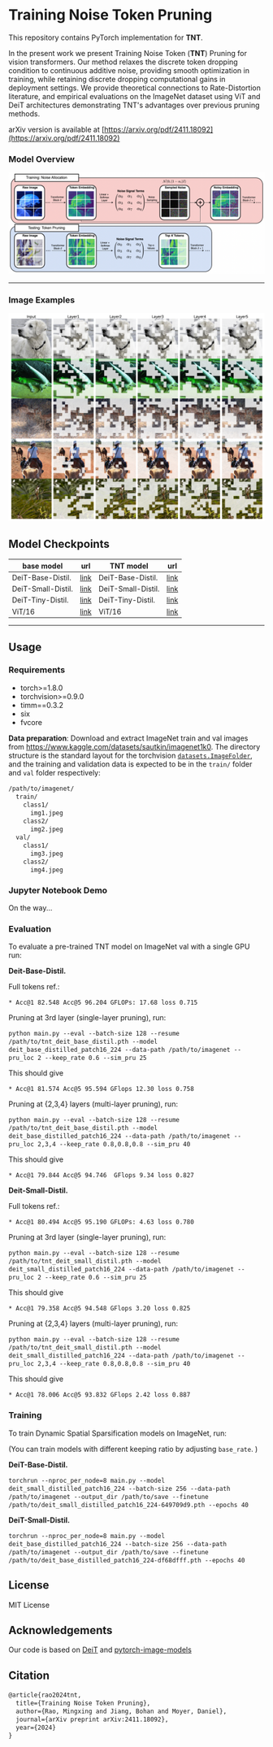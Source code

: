 # Training Noise Token Pruning

This repository contains PyTorch implementation for **TNT**.

In the present work we present Training Noise Token (**TNT**) Pruning for vision transformers. Our method relaxes the discrete token dropping condition to continuous additive noise, providing smooth optimization in training, while retaining discrete dropping computational gains in deployment settings. We provide theoretical connections to Rate-Distortion literature, and empirical evaluations on the ImageNet dataset using ViT and DeiT architectures demonstrating TNT's advantages over previous pruning methods. 


arXiv version is available at [https://arxiv.org/pdf/2411.18092](https://arxiv.org/pdf/2411.18092)


### Model Overview

![model_review](figs/MainFig.png)

---

### Image Examples

![img_examples](figs/image_examples.png)


## Model Checkpoints
| base model | url | TNT model | url |
| --- | --- | --- | --- |
| DeiT-Base-Distil. | [link](https://dl.fbaipublicfiles.com/deit/deit_base_distilled_patch16_224-df68dfff.pth) | DeiT-Base-Distil. | [link](https://vanderbilt.box.com/s/u2zx7mw59oijh3lht7c94iadp0d5vx3w) |
| DeiT-Small-Distil. | [link](https://dl.fbaipublicfiles.com/deit/deit_small_distilled_patch16_224-649709d9.pth) | DeiT-Small-Distil. | [link](https://vanderbilt.box.com/s/xx0sszg3zmdfzw7kiwrwnijruysptkap) |
| DeiT-Tiny-Distil. | [link](https://dl.fbaipublicfiles.com/deit/deit_tiny_distilled_patch16_224-b40b3cf7.pth) | DeiT-Tiny-Distil. | [link](https://github.com/mx-ethan-rao/tnt) |
| ViT/16 | [link](https://github.com/mx-ethan-rao/tnt) | ViT/16 | [link](https://github.com/mx-ethan-rao/tnt) |


---


## Usage

### Requirements

- torch>=1.8.0
- torchvision>=0.9.0
- timm==0.3.2
- six
- fvcore

**Data preparation**: Download and extract ImageNet train and val images from https://www.kaggle.com/datasets/sautkin/imagenet1k0.
The directory structure is the standard layout for the torchvision [`datasets.ImageFolder`](https://pytorch.org/docs/stable/torchvision/datasets.html#imagefolder), and the training and validation data is expected to be in the `train/` folder and `val` folder respectively:

```
/path/to/imagenet/
  train/
    class1/
      img1.jpeg
    class2/
      img2.jpeg
  val/
    class1/
      img3.jpeg
    class2/
      img4.jpeg
```


### Jupyter Notebook Demo

On the way...

### Evaluation

To evaluate a pre-trained TNT model on ImageNet val with a single GPU run:

**Deit-Base-Distil.**

Full tokens ref.:
```
* Acc@1 82.548 Acc@5 96.204 GFLOPs: 17.68 loss 0.715
```

Pruning at 3rd layer (single-layer pruning), run:
```
python main.py --eval --batch-size 128 --resume /path/to/tnt_deit_base_distil.pth --model deit_base_distilled_patch16_224 --data-path /path/to/imagenet --pru_loc 2 --keep_rate 0.6 --sim_pru 25
```
This should give
```
* Acc@1 81.574 Acc@5 95.594 GFlops 12.30 loss 0.758
```

Pruning at {2,3,4} layers (multi-layer pruning), run:
```
python main.py --eval --batch-size 128 --resume /path/to/tnt_deit_base_distil.pth --model deit_base_distilled_patch16_224 --data-path /path/to/imagenet --pru_loc 2,3,4 --keep_rate 0.8,0.8,0.8 --sim_pru 40
```
This should give
```
* Acc@1 79.844 Acc@5 94.746  GFlops 9.34 loss 0.827
```


**Deit-Small-Distil.**

Full tokens ref.: 
```
* Acc@1 80.494 Acc@5 95.190 GFLOPs: 4.63 loss 0.780
```

Pruning at 3rd layer (single-layer pruning), run:
```
python main.py --eval --batch-size 128 --resume /path/to/tnt_deit_small_distil.pth --model deit_small_distilled_patch16_224 --data-path /path/to/imagenet --pru_loc 2 --keep_rate 0.6 --sim_pru 25
```
This should give
```
* Acc@1 79.358 Acc@5 94.548 GFlops 3.20 loss 0.825
```

Pruning at {2,3,4} layers (multi-layer pruning), run:
```
python main.py --eval --batch-size 128 --resume /path/to/tnt_deit_small_distil.pth --model deit_small_distilled_patch16_224 --data-path /path/to/imagenet --pru_loc 2,3,4 --keep_rate 0.8,0.8,0.8 --sim_pru 40
```
This should give
```
* Acc@1 78.006 Acc@5 93.832 GFlops 2.42 loss 0.887
```


### Training

To train Dynamic Spatial Sparsification models on ImageNet, run:

(You can train models with different keeping ratio by adjusting ```base_rate```. )

**DeiT-Base-Distil.**

```
torchrun --nproc_per_node=8 main.py --model deit_small_distilled_patch16_224 --batch-size 256 --data-path /path/to/imagenet --output_dir /path/to/save --finetune /path/to/deit_small_distilled_patch16_224-649709d9.pth --epochs 40
```

**DeiT-Small-Distil.**

```
torchrun --nproc_per_node=8 main.py --model deit_base_distilled_patch16_224 --batch-size 256 --data-path /path/to/imagenet --output_dir /path/to/save --finetune /path/to/deit_base_distilled_patch16_224-df68dfff.pth --epochs 40
```


## License

MIT License

## Acknowledgements

Our code is based on [DeiT](https://github.com/facebookresearch/deit) and [pytorch-image-models](https://github.com/rwightman/pytorch-image-models)

## Citation

```
@article{rao2024tnt,
  title={Training Noise Token Pruning},
  author={Rao, Mingxing and Jiang, Bohan and Moyer, Daniel},
  journal={arXiv preprint arXiv:2411.18092},
  year={2024}
}
```